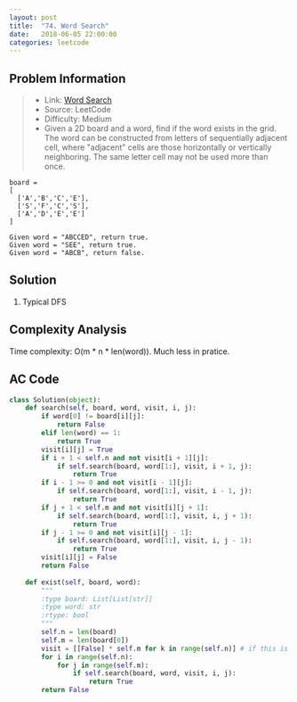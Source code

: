 ```yaml
---
layout: post
title:  "74. Word Search"
date:   2018-06-05 22:00:00
categories: leetcode
---
```



## Problem Information

> * Link: [Word Search](https://leetcode.com/problems/word-search/description/)
> * Source: LeetCode
> * Difficulty: Medium
> * Given a 2D board and a word, find if the word exists in the grid. The word can be constructed from letters of sequentially adjacent cell, where "adjacent" cells are those horizontally or vertically neighboring. The same letter cell may not be used more than once.
```
board =
[
  ['A','B','C','E'],
  ['S','F','C','S'],
  ['A','D','E','E']
]

Given word = "ABCCED", return true.
Given word = "SEE", return true.
Given word = "ABCB", return false.
```

## Solution
1. Typical DFS

## Complexity Analysis
Time complexity: O(m * n * len(word)). Much less in pratice.


## AC Code

``` python
class Solution(object):
    def search(self, board, word, visit, i, j):
        if word[0] != board[i][j]:
            return False
        elif len(word) == 1:
            return True
        visit[i][j] = True
        if i + 1 < self.n and not visit[i + 1][j]:
            if self.search(board, word[1:], visit, i + 1, j):
                return True
        if i - 1 >= 0 and not visit[i - 1][j]:
            if self.search(board, word[1:], visit, i - 1, j):
                return True    
        if j + 1 < self.m and not visit[i][j + 1]:
            if self.search(board, word[1:], visit, i, j + 1):
                return True
        if j - 1 >= 0 and not visit[i][j - 1]:
            if self.search(board, word[1:], visit, i, j - 1):
                return True   
        visit[i][j] = False
        return False
        
    def exist(self, board, word):
        """
        :type board: List[List[str]]
        :type word: str
        :rtype: bool
        """
        self.n = len(board)
        self.m = len(board[0])
        visit = [[False] * self.m for k in range(self.n)] # if this is in for loop, you will get a Time Limit Exceeded error
        for i in range(self.n):
            for j in range(self.m):
                if self.search(board, word, visit, i, j):
                    return True
        return False
```



[jekyll-docs]: https://jekyllrb.com/docs/home
[jekyll-gh]:   https://github.com/jekyll/jekyll
[jekyll-talk]: https://talk.jekyllrb.com/

